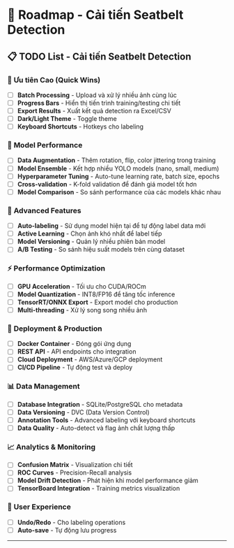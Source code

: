 # 🚀 Roadmap - Cải tiến Seatbelt Detection

## 📋 **TODO List - Cải tiến Seatbelt Detection**

### 🚀 **Ưu tiên Cao** (Quick Wins)
- [ ] **Batch Processing** - Upload và xử lý nhiều ảnh cùng lúc
- [ ] **Progress Bars** - Hiển thị tiến trình training/testing chi tiết  
- [ ] **Export Results** - Xuất kết quả detection ra Excel/CSV
- [ ] **Dark/Light Theme** - Toggle theme
- [ ] **Keyboard Shortcuts** - Hotkeys cho labeling

### 🔧 **Model Performance**
- [ ] **Data Augmentation** - Thêm rotation, flip, color jittering trong training
- [ ] **Model Ensemble** - Kết hợp nhiều YOLO models (nano, small, medium)
- [ ] **Hyperparameter Tuning** - Auto-tune learning rate, batch size, epochs
- [ ] **Cross-validation** - K-fold validation để đánh giá model tốt hơn
- [ ] **Model Comparison** - So sánh performance của các models khác nhau

### 🤖 **Advanced Features**
- [ ] **Auto-labeling** - Sử dụng model hiện tại để tự động label data mới
- [ ] **Active Learning** - Chọn ảnh khó nhất để label tiếp
- [ ] **Model Versioning** - Quản lý nhiều phiên bản model
- [ ] **A/B Testing** - So sánh hiệu suất models trên cùng dataset

### ⚡ **Performance Optimization**
- [ ] **GPU Acceleration** - Tối ưu cho CUDA/ROCm
- [ ] **Model Quantization** - INT8/FP16 để tăng tốc inference
- [ ] **TensorRT/ONNX Export** - Export model cho production
- [ ] **Multi-threading** - Xử lý song song nhiều ảnh

### 🚀 **Deployment & Production**
- [ ] **Docker Container** - Đóng gói ứng dụng
- [ ] **REST API** - API endpoints cho integration
- [ ] **Cloud Deployment** - AWS/Azure/GCP deployment
- [ ] **CI/CD Pipeline** - Tự động test và deploy

### 📊 **Data Management**
- [ ] **Database Integration** - SQLite/PostgreSQL cho metadata
- [ ] **Data Versioning** - DVC (Data Version Control)
- [ ] **Annotation Tools** - Advanced labeling với keyboard shortcuts
- [ ] **Data Quality** - Auto-detect và flag ảnh chất lượng thấp

### 📈 **Analytics & Monitoring**
- [ ] **Confusion Matrix** - Visualization chi tiết
- [ ] **ROC Curves** - Precision-Recall analysis
- [ ] **Model Drift Detection** - Phát hiện khi model performance giảm
- [ ] **TensorBoard Integration** - Training metrics visualization

### 🎨 **User Experience**
- [ ] **Undo/Redo** - Cho labeling operations
- [ ] **Auto-save** - Tự động lưu progress

---

